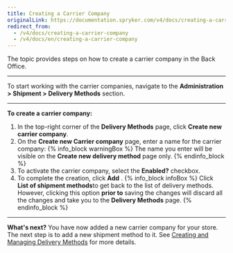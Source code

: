 ```yaml
---
title: Creating a Carrier Company
originalLink: https://documentation.spryker.com/v4/docs/creating-a-carrier-company
redirect_from:
  - /v4/docs/creating-a-carrier-company
  - /v4/docs/en/creating-a-carrier-company
---
```


The topic provides steps on how to create a carrier company in the Back Office.
***
To start working with the carrier companies, navigate to the **Administration > Shipment > Delivery Methods** section.
***
**To create a carrier company:**
1. In the top-right corner of the **Delivery Methods** page, click **Create new carrier company**.
2. On the **Create new Carrier company** page, enter a name for the carrier company:
{% info_block warningBox %}
 The name you enter will be visible on the **Create new delivery method** page only.
{% endinfo_block %}
4. To activate the carrier company, select the **Enabled?** checkbox. 
5. To complete the creation, click **Add** .
{% info_block infoBox %}
Click **List of shipment methods**to get back to the list of delivery methods. However, clicking this option **prior to** saving the changes will discard all the changes and take you to the **Delivery Methods** page.
{% endinfo_block %}

***
**What's next?**
You have now added a new carrier company for your store.
The next step is to add a new shipment method to it. See [Creating and Managing Delivery Methods](/docs/scos/user/user-guides/202001.0/back-office-user-guide/administration/shipment/creating-and-managing-delivery-methods.html) for more details.
